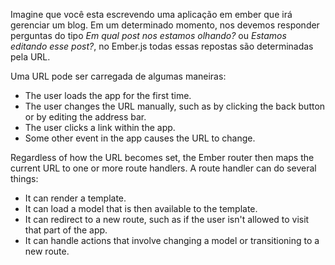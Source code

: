 Imagine que você esta escrevendo uma aplicação em ember que irá gerenciar um blog.
Em um determinado momento, nos devemos responder perguntas do tipo _Em qual post
nos estamos olhando?_ ou _Estamos editando esse post?_, no Ember.js todas essas 
repostas são determinadas pela URL.

Uma URL pode ser carregada de algumas maneiras:

* The user loads the app for the first time.
* The user changes the URL manually, such as by clicking the back button or by
editing the address bar.
* The user clicks a link within the app.
* Some other event in the app causes the URL to change.

Regardless of how the URL becomes set, the Ember router then maps the current
URL to one or more route handlers. A route handler can do several things:

* It can render a template.
* It can load a model that is then available to the template.
* It can redirect to a new route, such as if the user isn't allowed to visit
that part of the app.
* It can handle actions that involve changing a model or transitioning to a new
route.
